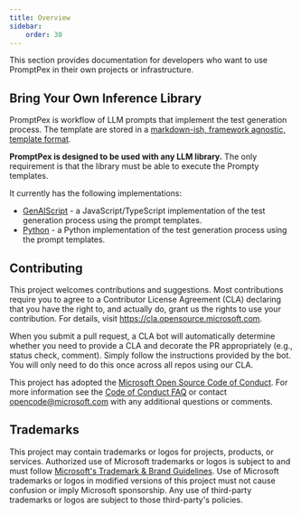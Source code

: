 ```yaml
---
title: Overview
sidebar:
    order: 30
---
```


This section provides documentation for developers who want to use PromptPex in their own projects or infrastructure.

## Bring Your Own Inference Library

PromptPex is workflow of LLM prompts that implement the test generation process.
The template are stored in a [markdown-ish, framework agnostic, template format](/promptpex/prompt-format).

**PromptPex is designed to be used with any LLM library.** The only requirement is that the library must be able to execute the Prompty templates.

It currently has the following implementations:

- [GenAIScript](/promptpex/dev/genaiscript/) - a JavaScript/TypeScript implementation of the test generation process using the prompt templates.
- [Python](/promptpex/dev/python/) - a Python implementation of the test generation process using the prompt templates.

## Contributing

This project welcomes contributions and suggestions. Most contributions require you to agree to a
Contributor License Agreement (CLA) declaring that you have the right to, and actually do, grant us
the rights to use your contribution. For details, visit https://cla.opensource.microsoft.com.

When you submit a pull request, a CLA bot will automatically determine whether you need to provide
a CLA and decorate the PR appropriately (e.g., status check, comment). Simply follow the instructions
provided by the bot. You will only need to do this once across all repos using our CLA.

This project has adopted the [Microsoft Open Source Code of Conduct](https://opensource.microsoft.com/codeofconduct/).
For more information see the [Code of Conduct FAQ](https://opensource.microsoft.com/codeofconduct/faq/) or
contact [opencode@microsoft.com](mailto:opencode@microsoft.com) with any additional questions or comments.

## Trademarks

This project may contain trademarks or logos for projects, products, or services. Authorized use of Microsoft
trademarks or logos is subject to and must follow
[Microsoft's Trademark & Brand Guidelines](https://www.microsoft.com/en-us/legal/intellectualproperty/trademarks/usage/general).
Use of Microsoft trademarks or logos in modified versions of this project must not cause confusion or imply Microsoft sponsorship.
Any use of third-party trademarks or logos are subject to those third-party's policies.
